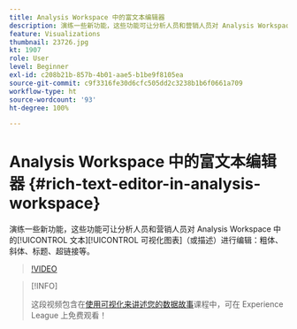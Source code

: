 ```yaml
---
title: Analysis Workspace 中的富文本编辑器
description: 演练一些新功能，这些功能可让分析人员和营销人员对 Analysis Workspace 中的文本可视化图表（或描述）进行编辑 — 粗体、斜体、标题、超链接等。
feature: Visualizations
thumbnail: 23726.jpg
kt: 1907
role: User
level: Beginner
exl-id: c208b21b-857b-4b01-aae5-b1be9f8105ea
source-git-commit: c9f3316fe30d6cfc505dd2c3238b1b6f0661a709
workflow-type: ht
source-wordcount: '93'
ht-degree: 100%

---
```


# Analysis Workspace 中的富文本编辑器 {#rich-text-editor-in-analysis-workspace}

演练一些新功能，这些功能可让分析人员和营销人员对 Analysis Workspace 中的[!UICONTROL 文本][!UICONTROL 可视化图表]（或描述）进行编辑：粗体、斜体、标题、超链接等。

>[!VIDEO](https://video.tv.adobe.com/v/23726/?quality=12)

>[!INFO]
>
> 这段视频包含在[使用可视化来讲述您的数据故事](https://experienceleague.adobe.com/?recommended=Analytics-U-1-2021.1.visualizations)课程中，可在 Experience League 上免费观看！
